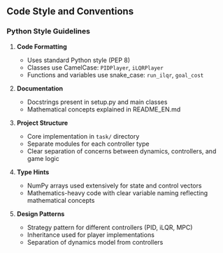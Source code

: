 ## Code Style and Conventions

### Python Style Guidelines
1. **Code Formatting**
   - Uses standard Python style (PEP 8)
   - Classes use CamelCase: `PIDPlayer`, `iLQRPlayer`
   - Functions and variables use snake_case: `run_ilqr`, `goal_cost`

2. **Documentation**
   - Docstrings present in setup.py and main classes
   - Mathematical concepts explained in README_EN.md

3. **Project Structure**
   - Core implementation in `task/` directory
   - Separate modules for each controller type
   - Clear separation of concerns between dynamics, controllers, and game logic

4. **Type Hints**
   - NumPy arrays used extensively for state and control vectors
   - Mathematics-heavy code with clear variable naming reflecting mathematical concepts

5. **Design Patterns**
   - Strategy pattern for different controllers (PID, iLQR, MPC)
   - Inheritance used for player implementations
   - Separation of dynamics model from controllers